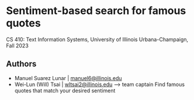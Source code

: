 # Sentiment-based search for famous quotes

CS 410: Text Information Systems, University of Illinois Urbana-Champaign, Fall 2023 

## Authors

- Manuel Suarez Lunar | [manuel6@illinois.edu](manuel6@illinois.edu)
- Wei-Lun (Will) Tsai | [wltsai2@illinois.edu](wltsai2@illinois.edu) --> team captain Find famous quotes that match your desired sentiment

